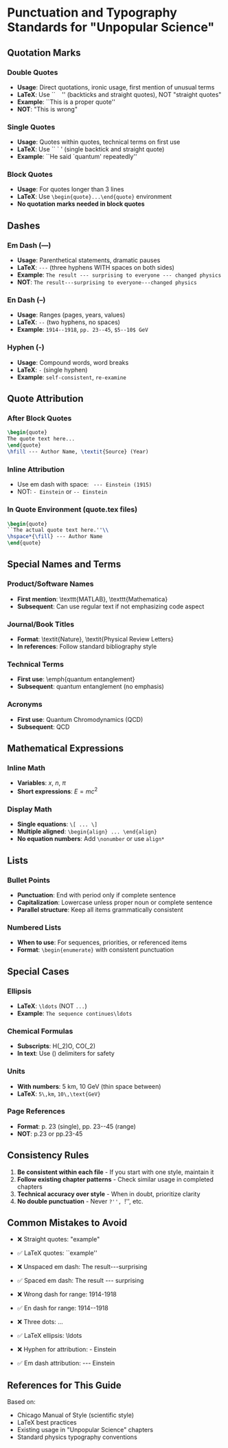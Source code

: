 # Punctuation and Typography Standards for "Unpopular Science"

## Quotation Marks

### Double Quotes
- **Usage**: Direct quotations, ironic usage, first mention of unusual terms
- **LaTeX**: Use `` ` ` '' (backticks and straight quotes), NOT "straight quotes"
- **Example**: ``This is a proper quote''
- **NOT**: "This is wrong"

### Single Quotes
- **Usage**: Quotes within quotes, technical terms on first use
- **LaTeX**: Use `` ` ' (single backtick and straight quote)
- **Example**: ``He said `quantum' repeatedly''

### Block Quotes
- **Usage**: For quotes longer than 3 lines
- **LaTeX**: Use `\begin{quote}...\end{quote}` environment
- **No quotation marks needed in block quotes**

## Dashes

### Em Dash (—)
- **Usage**: Parenthetical statements, dramatic pauses
- **LaTeX**: ` --- ` (three hyphens WITH spaces on both sides)
- **Example**: `The result --- surprising to everyone --- changed physics`
- **NOT**: `The result---surprising to everyone---changed physics`

### En Dash (–)
- **Usage**: Ranges (pages, years, values)
- **LaTeX**: `--` (two hyphens, no spaces)
- **Example**: `1914--1918`, `pp. 23--45`, `$5--10$ GeV`

### Hyphen (-)
- **Usage**: Compound words, word breaks
- **LaTeX**: `-` (single hyphen)
- **Example**: `self-consistent`, `re-examine`

## Quote Attribution

### After Block Quotes
```latex
\begin{quote}
The quote text here...
\end{quote}
\hfill --- Author Name, \textit{Source} (Year)
```

### Inline Attribution
- Use em dash with space: ` --- Einstein (1915)`
- NOT: `- Einstein` or `-- Einstein`

### In Quote Environment (quote.tex files)
```latex
\begin{quote}
``The actual quote text here.''\\
\hspace*{\fill} --- Author Name
\end{quote}
```

## Special Names and Terms

### Product/Software Names
- **First mention**: \texttt{MATLAB}, \texttt{Mathematica}
- **Subsequent**: Can use regular text if not emphasizing code aspect

### Journal/Book Titles
- **Format**: \textit{Nature}, \textit{Physical Review Letters}
- **In references**: Follow standard bibliography style

### Technical Terms
- **First use**: \emph{quantum entanglement}
- **Subsequent**: quantum entanglement (no emphasis)

### Acronyms
- **First use**: Quantum Chromodynamics (QCD)
- **Subsequent**: QCD

## Mathematical Expressions

### Inline Math
- **Variables**: $x$, $n$, $\pi$
- **Short expressions**: $E = mc^2$

### Display Math
- **Single equations**: `\[ ... \]`
- **Multiple aligned**: `\begin{align} ... \end{align}`
- **No equation numbers**: Add `\nonumber` or use `align*`

## Lists

### Bullet Points
- **Punctuation**: End with period only if complete sentence
- **Capitalization**: Lowercase unless proper noun or complete sentence
- **Parallel structure**: Keep all items grammatically consistent

### Numbered Lists
- **When to use**: For sequences, priorities, or referenced items
- **Format**: `\begin{enumerate}` with consistent punctuation

## Special Cases

### Ellipsis
- **LaTeX**: `\ldots` (NOT `...`)
- **Example**: `The sequence continues\ldots`

### Chemical Formulas
- **Subscripts**: H\(_2\)O, CO\(_2\)
- **In text**: Use \(\) delimiters for safety

### Units
- **With numbers**: 5 km, 10 GeV (thin space between)
- **LaTeX**: `5\,km`, `10\,\text{GeV}`

### Page References
- **Format**: p. 23 (single), pp. 23--45 (range)
- **NOT**: p.23 or pp.23-45

## Consistency Rules

1. **Be consistent within each file** - If you start with one style, maintain it
2. **Follow existing chapter patterns** - Check similar usage in completed chapters
3. **Technical accuracy over style** - When in doubt, prioritize clarity
4. **No double punctuation** - Never `?'', `!'', etc.

## Common Mistakes to Avoid

- ❌ Straight quotes: "example"
- ✅ LaTeX quotes: ``example''

- ❌ Unspaced em dash: The result---surprising
- ✅ Spaced em dash: The result --- surprising

- ❌ Wrong dash for range: 1914-1918
- ✅ En dash for range: 1914--1918

- ❌ Three dots: ...
- ✅ LaTeX ellipsis: \ldots

- ❌ Hyphen for attribution: - Einstein
- ✅ Em dash attribution: --- Einstein

## References for This Guide

Based on:
- Chicago Manual of Style (scientific style)
- LaTeX best practices
- Existing usage in "Unpopular Science" chapters
- Standard physics typography conventions
